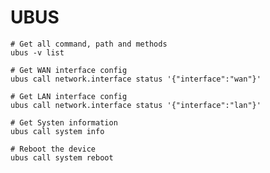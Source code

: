 <link rel="stylesheet" type="text/css" href="styles.css">

# UBUS

```shell
# Get all command, path and methods
ubus -v list
```
```shell
# Get WAN interface config
ubus call network.interface status '{"interface":"wan"}'

# Get LAN interface config
ubus call network.interface status '{"interface":"lan"}'
```
```shell
# Get Systen information
ubus call system info

# Reboot the device
ubus call system reboot
```
